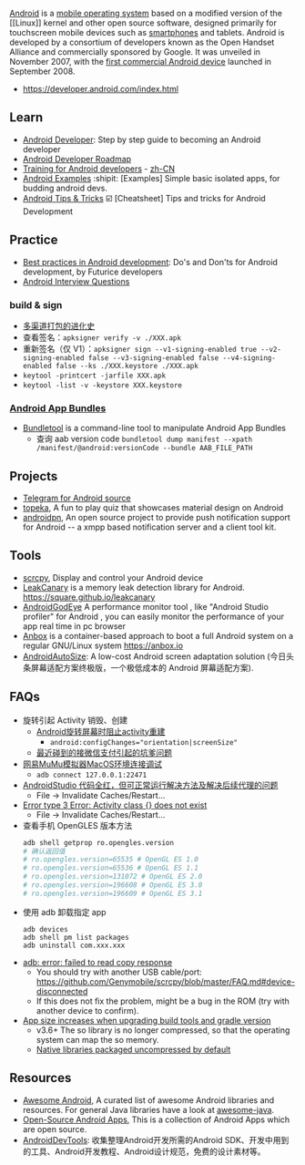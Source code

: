 [Android](https://www.android.com/) is a [mobile operating system](https://en.wikipedia.org/wiki/Mobile_operating_system) based on a modified version of the [[Linux]] kernel and other open source software, designed primarily for touchscreen mobile devices such as [smartphones](https://en.wikipedia.org/wiki/Smartphone) and tablets. Android is developed by a consortium of developers known as the Open Handset Alliance and commercially sponsored by Google. It was unveiled in November 2007, with the [first commercial Android device](https://en.wikipedia.org/wiki/HTC_Dream) launched in September 2008.


- https://developer.android.com/index.html



## Learn
- [Android Developer](https://roadmap.sh/android): Step by step guide to becoming an Android developer
- [Android Developer Roadmap](https://github.com/mobile-roadmap/android-developer-roadmap)
- [Training for Android developers](https://developer.android.com/training/index.html) - [zh-CN](http://hukai.me/android-training-course-in-chinese/)
- [Android Examples](https://github.com/nisrulz/android-examples) :shipit: [Examples] Simple basic isolated apps, for budding android devs.
- [Android Tips & Tricks](https://github.com/nisrulz/android-tips-tricks) ☑️ [Cheatsheet] Tips and tricks for Android Development



## Practice
- [Best practices in Android development](https://github.com/futurice/android-best-practices): Do's and Don'ts for Android development, by Futurice developers
- [Android Interview Questions](https://github.com/MindorksOpenSource/android-interview-questions)

### build & sign
- [多渠道打包的进化史](http://www.dss886.com/2017/11/22/01/)
- 查看签名：`apksigner verify -v ./XXX.apk`
- 重新签名（仅 V1）：`apksigner sign --v1-signing-enabled true --v2-signing-enabled false --v3-signing-enabled false --v4-signing-enabled false --ks ./XXX.keystore ./XXX.apk`
- `keytool -printcert -jarfile XXX.apk`
- `keytool -list -v -keystore XXX.keystore`

### [Android App Bundles](https://developer.android.com/guide/app-bundle)
- [Bundletool](https://github.com/google/bundletool) is a command-line tool to manipulate Android App Bundles
  - 查询 aab version code `bundletool dump manifest --xpath /manifest/@android:versionCode --bundle AAB_FILE_PATH`



## Projects
- [Telegram for Android source](https://github.com/DrKLO/Telegram)
- [topeka](https://github.com/googlesamples/android-topeka), A fun to play quiz that showcases material design on Android
- [androidpn](https://github.com/dannytiehui/androidpn), An open source project to provide push notification support for Android -- a xmpp based notification server and a client tool kit.



## Tools
- [scrcpy](https://github.com/Genymobile/scrcpy), Display and control your Android device
- [LeakCanary](https://github.com/square/leakcanary/) is a memory leak detection library for Android. https://square.github.io/leakcanary
- [AndroidGodEye](https://github.com/Kyson/AndroidGodEye) A performance monitor tool , like "Android Studio profiler" for Android , you can easily monitor the performance of your app real time in pc browser
- [Anbox](https://github.com/anbox/anbox) is a container-based approach to boot a full Android system on a regular GNU/Linux system https://anbox.io
- [AndroidAutoSize](https://github.com/JessYanCoding/AndroidAutoSize): A low-cost Android screen adaptation solution (今日头条屏幕适配方案终极版，一个极低成本的 Android 屏幕适配方案).



## FAQs
- 旋转引起 Activity 销毁、创建
  - [Android旋转屏幕时阻止activity重建](https://blog.csdn.net/u011421608/article/details/50883665)
    - `android:configChanges="orientation|screenSize"`
  - [最近碰到的接微信支付引起的坑爹问题](https://www.cnblogs.com/lbfamous/p/5144425.html)
- [网易MuMu模拟器MacOS环境连接调试](https://www.jianshu.com/p/9e6fc03705f3)
  - `adb connect 127.0.0.1:22471`
- [AndroidStudio 代码全红，但可正常运行解决方法及解决后续代理的问题](https://blog.csdn.net/liujie33852964/article/details/80590554)
  - File -> Invalidate Caches/Restart...
- [Error type 3 Error: Activity class {} does not exist](https://stackoverflow.com/questions/20915266/error-type-3-error-activity-class-does-not-exist)
  - File -> Invalidate Caches/Restart...
- 查看手机 OpenGLES 版本方法
  ```sh
  adb shell getprop ro.opengles.version
  # 确认返回值
  # ro.opengles.version=65535 # OpenGL ES 1.0
  # ro.opengles.version=65536 # OpenGL ES 1.1
  # ro.opengles.version=131072 # OpenGL ES 2.0
  # ro.opengles.version=196608 # OpenGL ES 3.0
  # ro.opengles.version=196609 # OpenGL ES 3.1
  ```
- 使用 adb 卸载指定 app
  ```
  adb devices
  adb shell pm list packages
  adb uninstall com.xxx.xxx
  ```
- [adb: error: failed to read copy response](https://github.com/Genymobile/scrcpy/issues/3241)
  - You should try with another USB cable/port: https://github.com/Genymobile/scrcpy/blob/master/FAQ.md#device-disconnected
  - If this does not fix the problem, might be a bug in the ROM (try with another device to confirm).
- [App size increases when upgrading build tools and gradle version](https://github.com/flutter/flutter/issues/79619)
  - v3.6+ The so library is no longer compressed, so that the operating system can map the so memory.
  - [Native libraries packaged uncompressed by default](https://developer.android.com/studio/past-releases/past-agp-releases/agp-3-6-0-release-notes#extractNativeLibs)



## Resources
- [Awesome Android](https://github.com/JStumpp/awesome-android), A curated list of awesome Android libraries and resources. For general Java libraries have a look at [awesome-java](https://github.com/akullpp/awesome-java).
- [Open-Source Android Apps](https://github.com/pcqpcq/open-source-android-apps), This is a collection of Android Apps which are open source.
- [AndroidDevTools](https://github.com/inferjay/AndroidDevTools): 收集整理Android开发所需的Android SDK、开发中用到的工具、Android开发教程、Android设计规范，免费的设计素材等。


